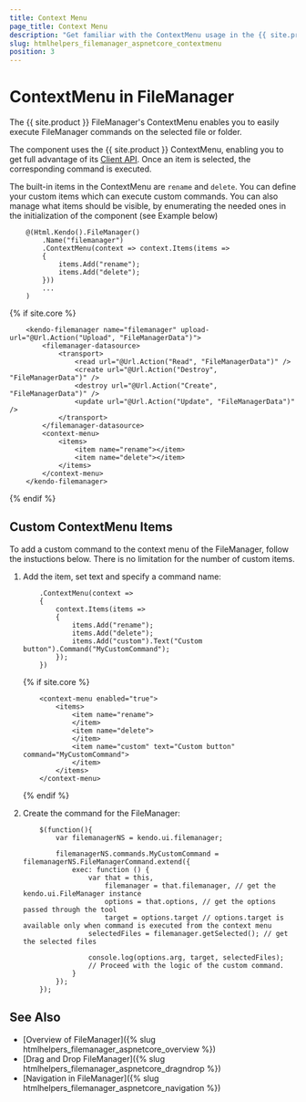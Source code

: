 ```yaml
---
title: Context Menu
page_title: Context Menu
description: "Get familiar with the ContextMenu usage in the {{ site.product }} FileManager component, in order to delete add or move files" 
slug: htmlhelpers_filemanager_aspnetcore_contextmenu
position: 3
---
```



# ContextMenu in FileManager
The {{ site.product }} FileManager's ContextMenu enables you to easily execute FileManager commands on the selected file or folder. 

The component uses the {{ site.product }} ContextMenu, enabling you to get full advantage of its [Client API](https://docs.telerik.com/kendo-ui/api/javascript/ui/filemanager). Once an item is selected, the corresponding command is executed. 

The built-in items in the ContextMenu are `rename` and `delete`. You can define your custom items which can execute custom commands. You can also manage what items should be visible, by enumerating the needed ones in the initialization of the component (see Example below)

```HtmlHelper
    @(Html.Kendo().FileManager()
        .Name("filemanager")                         
        .ContextMenu(context => context.Items(items =>
        {
            items.Add("rename");
            items.Add("delete");
        })) 
        ...
    )
```
{% if site.core %}
```TagHelper
    <kendo-filemanager name="filemanager" upload-url="@Url.Action("Upload", "FileManagerData")">
        <filemanager-datasource>
            <transport>
                <read url="@Url.Action("Read", "FileManagerData")" />
                <create url="@Url.Action("Destroy", "FileManagerData")" />
                <destroy url="@Url.Action("Create", "FileManagerData")" />
                <update url="@Url.Action("Update", "FileManagerData")" />
            </transport>
        </filemanager-datasource>
        <context-menu>
            <items>
                <item name="rename"></item>
                <item name="delete"></item>
            </items>
        </context-menu>
    </kendo-filemanager>
```
{% endif %}

## Custom ContextMenu Items

To add a custom command to the context menu of the FileManager, follow the instuctions below. There is no limitation for the number of custom items. 

1. Add the item, set text and specify a command name:

    ```HtmlHelper
        .ContextMenu(context =>
        {
            context.Items(items =>
            {
                items.Add("rename");
                items.Add("delete");
                items.Add("custom").Text("Custom button").Command("MyCustomCommand");
            });
        })
    ```
    {% if site.core %}
    ```TagHelper
        <context-menu enabled="true">
 		    <items>
 	 		    <item name="rename">
 	 		    </item>
                <item name="delete">
 	 		    </item>
                <item name="custom" text="Custom button" command="MyCustomCommand">
                </item>
 		    </items>
	    </context-menu>
    ```
    {% endif %}

1. Create the command for the FileManager:

    ```
        $(function(){
            var filemanagerNS = kendo.ui.filemanager;

            filemanagerNS.commands.MyCustomCommand = filemanagerNS.FileManagerCommand.extend({
                exec: function () {
                    var that = this,
                        filemanager = that.filemanager, // get the kendo.ui.FileManager instance
                        options = that.options, // get the options passed through the tool
                        target = options.target // options.target is available only when command is executed from the context menu
                    selectedFiles = filemanager.getSelected(); // get the selected files

                    console.log(options.arg, target, selectedFiles);
                    // Proceed with the logic of the custom command.
                }
            });
        }); 
    ```


## See Also

* [Overview of FileManager]({% slug htmlhelpers_filemanager_aspnetcore_overview %})
* [Drag and Drop FileManager]({% slug htmlhelpers_filemanager_aspnetcore_dragndrop %})
* [Navigation in FileManager]({% slug htmlhelpers_filemanager_aspnetcore_navigation %})

